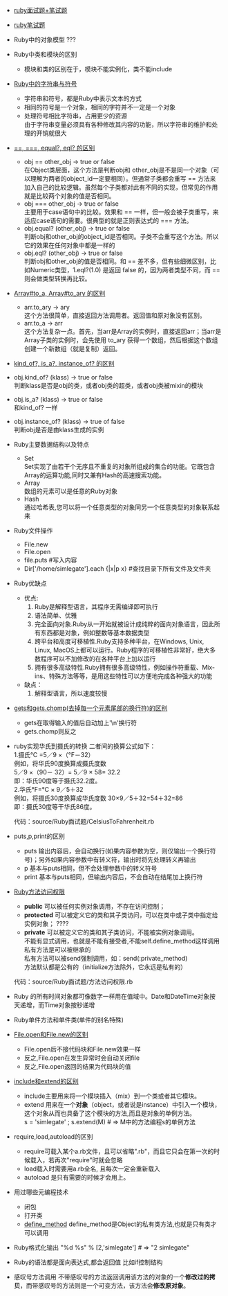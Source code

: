 * [ruby面试题+笔试题](http://www.mianwww.com/html/category/it-interview/ruby)
* [ruby笔试题](http://www.jobui.com/mianshiti/it/ruby/?n=1)
* Ruby中的对象模型  ???
* Ruby中类和模块的区别
  * 模块和类的区别在于，模块不能实例化，类不能include

* [Ruby中的字符串与符号](http://blog.csdn.net/besfanfei/article/details/7966987)
  * 字符串和符号，都是Ruby中表示文本的方式
  * 相同的符号是一个对象，相同的字符并不一定是一个对象
  * 处理符号相比字符串，占用更少的资源  
    由于字符串变量必须具有各种修改其内容的功能，所以字符串的维护和处理的开销就很大

* [==, ===, equal?, eql? 的区别](http://darkbaby123.iteye.com/blog/604678)
  * obj == other_obj  ->  true or false  
  在Object类层面，这个方法是判断obj和 other_obj是不是同一个对象（可以理解为两者的object_id一定要相同）。但通常子类都会重写 == 方法来加入自己的比较逻辑。虽然每个子类都对此有不同的实现，但常见的作用就是比较两个对象的值是否相同。
  * obj === other_obj  ->  true or false  
  主要用于case语句中的比较。效果和 == 一样，但一般会被子类重写，来适应case语句的需要。很典型的就是正则表达式的 === 方法。
  * obj.equal? (other_obj)  ->  true or false  
  判断obj和other_obj的object_id是否相同。子类不会重写这个方法。所以它的效果在任何对象中都是一样的
  * obj.eql? (other_obj)  ->  true or false   
  判断obj和other_obj的值是否相同。和 == 差不多，但有些细微区别，比如Numeric类型，1.eql?(1.0) 是返回 false 的，因为两者类型不同，而 == 则会做类型转换再比较。

* [Array#to_a, Array#to_ary 的区别](http://darkbaby123.iteye.com/blog/604678)
  * arr.to_ary   ->  ary  
  这个方法很简单，直接返回方法调用者。返回值和原对象没有区别。
  * arr.to_a   ->  arr  
  这个方法复杂一点。首先，当arr是Array的实例时，直接返回arr；当arr是Array子类的实例时，会先使用 to_ary 获得一个数组，然后根据这个数组创建一个新数组（就是复制）返回。

* [kind_of?, is_a?, instance_of? 的区别](http://darkbaby123.iteye.com/blog/604678)
 * obj.kind_of? (klass)  ->  true or false  
 判断klass是否是obj的类，或者obj类的超类，或者obj类被mixin的模块
 * obj.is_a? (klass)  ->  true or false  
 和kind_of? 一样
 * obj.instance_of? (klass)  ->  true of false  
 判断obj是否是由klass生成的实例

* Ruby主要数据结构以及特点
  * Set  
  Set实现了由若干个无序且不重复的对象所组成的集合的功能。它既包含Array的运算功能,同时又兼有Hash的高速搜索功能。
  * Array  
  数组的元素可以是任意的Ruby对象
  * Hash  
  通过哈希表,您可以将一个任意类型的对象同另一个任意类型的对象联系起来

* Ruby文件操作
  * File.new
  * File.open
  * file.puts #写入内容
  * Dir['/home/simlegate'].each {|x|p x}  #查找目录下所有文件及文件夹

* Ruby优缺点  
  * 优点:
    1. Ruby是解释型语言，其程序无需编译即可执行  
    2. 语法简单、优雅  
    3. 完全面向对象.Ruby从一开始就被设计成纯粹的面向对象语言，因此所有东西都是对象，例如整数等基本数据类型  
    4. 跨平台和高度可移植性.Ruby支持多种平台，在Windows, Unix, Linux, MacOS上都可以运行。Ruby程序的可移植性非常好，绝大多数程序可以不加修改的在各种平台上加以运行
    5. 拥有很多高级特性.Ruby拥有很多高级特性，例如操作符重载、Mix-ins、特殊方法等等，是用这些特性可以方便地完成各种强大的功能
  * 缺点：
    1. 解释型语言，所以速度较慢

* [gets和gets.chomp(去掉每一个元素尾部的换行符)的区别](http://chita.blog.51cto.com/2536781/717737)
  * gets在取得输入的值后自动加上'\n'换行符
  * gets.chomp则反之

* ruby实现华氏到摄氏的转换
  二者间的换算公式如下：  
  1.摄氏℃ =5／9 ×（°F－32）  
  例如，将华氏90度换算成摄氏度数  
  5／9 ×（90－ 32）= 5／9 × 58= 32.2  
  即：华氏90度等于摄氏32.2度。  
  2.华氏°F=℃ × 9／5＋32  
  例如，将摄氏30度换算成华氏度数 
  30×9／5＋32=54＋32=86  
  即：摄氏30度等干华氏86度。  

  代码：source/Ruby面试题/CelsiusToFahrenheit.rb

* puts,p,print的区别
  * puts 输出内容后，会自动换行(如果内容参数为空，则仅输出一个换行符号)；另外如果内容参数中有转义符，输出时将先处理转义再输出
  * p 基本与puts相同，但不会处理参数中的转义符号
  * print 基本与puts相同，但输出内容后，不会自动在结尾加上换行符

* [Ruby方法访问权限](http://blog.csdn.net/magneto7/article/details/9150445)
  * **public**       可以被任何实例对象调用，不存在访问控制；
  * **protected**    可以被定义它的类和其子类访问，可以在类中或子类中指定给实例对象； ????
  * **private**      可以被定义它的类和其子类访问，不能被实例对象调用。  
                     不能有显式调用，也就是不能有接受者,不能self.define_method这样调用  
                     私有方法是可以被继承的  
                     私有方法可以被send强制调用，如：send(:private_method)  
  方法默认都是公有的（initialize方法除外，它永远是私有的）

  代码：source/Ruby面试题/方法访问权限.rb

* Ruby 的所有时间对象都可像数字一样用在值域中。Date和DateTime对象按天递增，而Time对象按秒递增
* Ruby单件方法和单件类(单件的别名特殊)

* [File.open和File.new的区别](http://blog.csdn.net/zl728/article/details/4994718)
  * File.open后不接代码块和File.new效果一样
  * 反之,File.open在发生异常时会自动关闭file
  * 反之,File.open返回的结果为代码块的值

* [include和extend的区别](http://vincent253.iteye.com/blog/135213)
  * include主要用来将一个模块插入（mix）到一个类或者其它模块。 
  * extend 用来在一个**对象**（object，或者说是instance）中引入一个模块，这个对象从而也具备了这个模块的方法,而且是对象的单例方法。  
    s = 'simlegate' ; s.extend(M)  # => M中的方法编程s的单例方法

* require,load,autoload的区别
  * require可载入某个a.rb文件，且可以省略".rb"，而且它只会在第一次的时候载入，若再次"require"时就会忽略
  * load载入时需要用a.rb全名, 且每次一定会重新载入 
  * autoload 是只有需要的时候才会用上。

* 用过哪些元编程技术
  * 闭包
  * 打开类
  * [define_method](http://anleb.iteye.com/blog/1613912) define_method是Object的私有类方法,也就是只有类才可以调用

* Ruby格式化输出
  "%d %s" % [2,'simlegate'] # => "2 simlegate"

* Ruby的语法都是面向表达式,都会返回值
  比如if控制结构  

* 感叹号方法调用
  不带感叹号的方法返回调用该方法的对象的一个**修改过的拷贝**，而带感叹号的方法则是一个可变方法，该方法会**修改原对象**。
